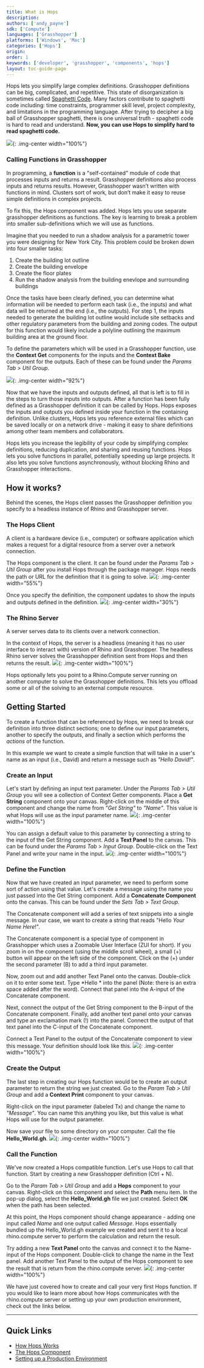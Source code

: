 ```yaml
---
title: What is Hops
description: 
authors: ['andy_payne']
sdk: ['Compute']
languages: ['Grasshopper']
platforms: ['Windows', 'Mac']
categories: ['Hops']
origin:
order: 1
keywords: ['developer', 'grasshopper', 'components', 'hops']
layout: toc-guide-page
---
```


Hops lets you simplify large complex definitions. Grasshopper definitions can be big, complicated, and repetitive. This state of disorganization is sometimes called [Spaghetti Code](https://www.pcmag.com/encyclopedia/term/spaghetti-code). Many factors contribute to spaghetti code including: time constraints, programmer skill level, project complexity, and limitations in the programming language. After trying to decipher a big ball of Grasshopper spaghetti, there is one universal truth - spaghetti code is hard to read and understand. **Now, you can use Hops to simplify hard to read spaghetti code.**

<img src="{{ site.baseurl }}/images/hops_ref_defintion2.png">{: .img-center  width="100%"}

### Calling Functions in Grasshopper

In programming, a **function** is a "self-contained" module of code that processes inputs and returns a result. Grasshopper definitions also process inputs and returns results. However, Grasshopper wasn’t written with functions in mind. Clusters sort of work, but don’t make it easy to reuse simple definitions in complex projects.

To fix this, the Hops component was added. Hops lets you use separate grasshopper definitions as functions. The key is learning to break a problem into smaller sub-definitions which we will use as functions.

Imagine that you needed to run a shadow analysis for a parametric tower you were designing for New York City. This problem could be broken down into four smaller tasks:
1. Create the building lot outline
1. Create the building envelope
1. Create the floor plates
1. Run the shadow analysis from the building enevlope and surrounding buildings

Once the tasks have been clearly defined, you can determine what information will be needed to perform each task (i.e., the inputs) and what data will be returned at the end (i.e., the outputs). For step 1, the inputs needed to generate the building lot outline would include site setbacks and other regulatory parameters from the building and zoning codes. The output for this function would likely include a polyline outlining the maximum building area at the ground floor. 

To define the parameters which will be used in a Grasshopper function, use the **Context Get** components for the inputs and the **Context Bake** component for the outputs. Each of these can be found under the *Params Tab > Util Group*.

<img src="{{ site.baseurl }}/images/hops_context_getters.png">{: .img-center  width="92%"}

Now that we have the inputs and outputs defined, all that is left is to fill in the steps to turn those inputs into outputs. After a function has been fully defined as a Grasshopper definition it can be called by Hops. Hops exposes the inputs and outputs you defined inside your function in the containing definition. Unlike clusters, Hops lets you reference external files which can be saved locally or on a network drive - making it easy to share definitions among other team members and collaborators.

Hops lets you  increase the legibility of your code by simplifying complex definitions, reducing duplication, and sharing and reusing functions. Hops lets you solve functions in parallel, potentially speeding up large projects. It also lets you solve functions asynchronously, without blocking Rhino and Grasshopper interactions.

## How it works?

Behind the scenes, the Hops client passes the Grasshopper definition you specify to a headless instance of Rhino and Grasshopper server.  

### The Hops Client

A client is a hardware device (i.e., computer) or software application which makes a request for a digital resource from a server over a network connection. 

The Hops component is the client. It can be found under the *Params Tab > Util Group* after you install Hops through the package manager. Hops needs the path or URL for the definition that it is going to solve.
<img src="{{ site.baseurl }}/images/hops_hello_world4.png">{: .img-center  width="55%"} 

Once you specify the definition, the component updates to show the inputs and outputs defined in the definition.
<img src="{{ site.baseurl }}/images/hops_io.png">{: .img-center  width="30%"} 

### The Rhino Server

A server serves data to its clients over a network connection. 

In the context of Hops, the server is  a headless (meaning it has no user interface to interact with) version of Rhino and Grasshopper. The headless Rhino server solves the Grasshopper definition sent from Hops and then returns the result.
<img src="{{ site.baseurl }}/images/hops_console.png">{: .img-center  width="100%"}

Hops optionally lets you point to a Rhino.Compute server running on another computer to solve the Grasshopper definitions. This lets you offload some or all of the solving to an external compute resource.

## Getting Started

To create a function that can be referenced by Hops, we need to break our definition into three distinct sections; one to define our input parameters, another to specify the outputs, and finally a section which performs the *actions* of the function. 

In this example we want to create a simple function that will take in a user's name as an input (i.e., David) and return a message such as *"Hello David!"*. 

### Create an Input

Let's start by defining an input text parameter. Under the *Params Tab > Util Group* you will see a collection of Context Getter components. Place a **Get String** component onto your canvas. Right-click on the middle of this component and change the name from *"Get String"* to *"Name"*. This value is what Hops will use as the input parameter name.
<img src="{{ site.baseurl }}/images/hops_getting_started_01.png">{: .img-center  width="100%"}

You can assign a default value to this parameter by connecting a string to the input of the Get String component. Add a **Text Panel** to the canvas. This can be found under the *Params Tab > Input Group*. Double-click on the Text Panel and write your name in the input.
<img src="{{ site.baseurl }}/images/hops_getting_started_02.png">{: .img-center  width="100%"}

### Define the Function

Now that we have created an input parameter, we need to perform some sort of action using that value. Let's create a message using the name you just passed into the Get String component. Add a **Concatenate Component** onto the canvas. This can be found under the *Sets Tab > Text Group*. 

The Concatenate component will add a series of text snippets into a single message. In our case, we want to create a string that reads "Hello *Your Name Here*!". 

The Concatenate component is a special type of component in Grasshopper which uses a Zoomable User Interface (ZUI for short). If you zoom in on the component (using the middle scroll wheel), a small (+) button will appear on the left side of the component. Click on the (+) under the second parameter (B) to add a third input parameter.

Now, zoom out and add another Text Panel onto the canvas. Double-click on it to enter some text. Type *Hello * into the panel (Note: there is an extra space added after the word). Connect that panel into the A-input of the Concatenate component.

Next, connect the output of the Get String component to the B-input of the Concatenate component. Finally, add another text panel onto your canvas and type an exclamation mark (!) into the panel. Connect the output of that text panel into the C-input of the Concatenate component.

Connect a Text Panel to the output of the Concatenate component to view this message. Your definition should look like this.
<img src="{{ site.baseurl }}/images/hops_getting_started_03.png">{: .img-center  width="100%"}

### Create the Output

The last step in creating our Hops function would be to create an output parameter to return the string we just created. Go to the *Param Tab > Util Group* and add a **Context Print** component to your canvas.

Right-click on the input parameter (labeled Tx) and change the name to *"Message"*. You can name this anything you like, but this value is what Hops will use for the output parameter.

Now save your file to some directory on your computer. Call the file **Hello_World.gh**.
<img src="{{ site.baseurl }}/images/hops_getting_started_04.png">{: .img-center  width="100%"}

### Call the Function

We've now created a Hops compatible function. Let's use Hops to call that function. Start by creating a new Grasshopper definition (Ctrl + N).

Go to the *Param Tab > Util Group* and add a **Hops** component to your canvas. Right-click on this component and select the **Path** menu item. In the pop-up dialog, select the **Hello_World.gh** file we just created. Select **OK** when the path has been selected.

At this point, the Hops component should change appearance - adding one input called *Name* and one output called *Message*. Hops essentially bundled up the Hello_World.gh example we created and sent it to a local rhino.compute server to perform the calculation and return the result.

Try adding a new **Text Panel** onto the canvas and connect it to the Name-input of the Hops component. Double-click to change the name in the Text panel. Add another Text Panel to the output of the Hops component to see the result that is return from the rhino.compute server.
<img src="{{ site.baseurl }}/images/hops_getting_started_05.png">{: .img-center  width="100%"}

We have just covered how to create and call your very first Hops function. If you would like to learn more about how Hops communicates with the rhino.compute server or setting up your own production environment, check out the links below.

 ---

## Quick Links

 - [How Hops Works](../how-hops-works)
 - [The Hops Component](../hops-component)
 - [Setting up a Production Environment](../deploy-to-iis)
